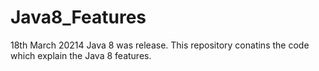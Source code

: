 # Java8_Features

18th March 20214 Java 8 was release.
This repository conatins the code which explain the Java 8 features.
